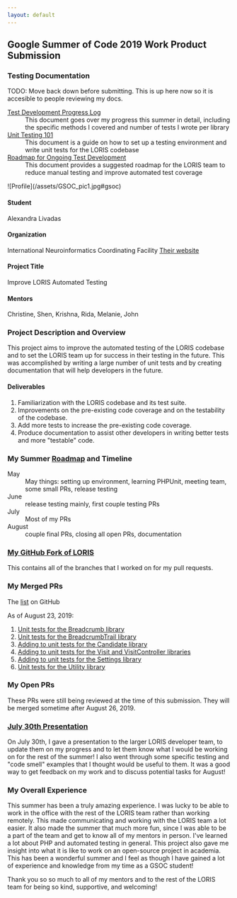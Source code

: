 ```yaml
---
layout: default
---
```



## Google Summer of Code 2019 Work Product Submission

### Testing Documentation
TODO: Move back down before submitting. This is up here now so it is accesible to people reviewing my docs. 

<dl>
<dt>
<a href="https://docs.google.com/document/d/1oNBvuH1UjeJSJ3N5b360oJTBsfNTtfUdjACOKXPqniY/edit?usp=sharing">Test Development Progress Log</a>
</dt>
<dd>This document goes over my progress this summer in detail, including the specific methods I covered and number of tests I wrote per library</dd>
<dt>
<a href="https://docs.google.com/document/d/1nea2xHeMR8GtDZyPT4NU8XjQjJtR5_XLdjWwRyW1lmY/edit?usp=sharing">Unit Testing 101</a>
</dt>
<dd>This document is a guide on how to set up a testing environment and write unit tests for the LORIS codebase</dd>
<dt>
<a href="https://docs.google.com/document/d/1h9s2D45ab6maXuPSQtOHstmcAPc2SF2eekFALKyd9Ug/edit?usp=sharing">Roadmap for Ongoing Test Development</a>
</dt>
<dd>This document provides a suggested roadmap for the LORIS team to reduce manual testing and improve automated test coverage</dd>
</dl>
![Profile](/assets/GSOC_pic1.jpg#gsoc)

#### Student
Alexandra Livadas

#### Organization
International Neuroinformatics Coordinating Facility
[Their website](https://www.incf.org/)

#### Project Title
Improve LORIS Automated Testing

#### Mentors
Christine, Shen, Krishna, Rida, Melanie, John

### Project Description and Overview

This project aims to improve the automated testing of the LORIS codebase and to set the LORIS team up for success in their testing in the future. This was accomplished by writing a large number of unit tests and by creating documentation that will help developers in the future. 

#### Deliverables
1. Familiarization with the LORIS codebase and its test suite.
2. Improvements on the pre-existing code coverage and on the testability of the codebase. 
3. Add more tests to increase the pre-existing code coverage.
4. Produce documentation to assist other developers in writing better tests and more "testable" code.

### My Summer [Roadmap](https://docs.google.com/document/d/1T117SL0DfWE7x0mGoMm2MvP7T2UFudPR7IzSGNza3MM/edit?usp=sharing) and Timeline
<dl>
<dt>May</dt>
<dd>May things: setting up environment, learning PHPUnit, meeting team, some small PRs, release testing</dd>
<dt>June</dt>
<dd>release testing mainly, first couple testing PRs</dd>
<dt>July</dt>
<dd>Most of my PRs</dd>
<dt>August</dt>
<dd>couple final PRs, closing all open PRs, documentation</dd>
</dl>

### [My GitHub Fork of LORIS](https://github.com/AlexandraLivadas/Loris)
This contains all of the branches that I worked on for my pull requests. 

### My Merged PRs
The [list](https://github.com/aces/Loris/pulls?utf8=%E2%9C%93&q=is%3Apr+author%3AAlexandraLivadas+is%3Amerged+) on GitHub

As of August 23, 2019:
1. [Unit tests for the Breadcrumb library](https://github.com/aces/Loris/pull/4769)
2. [Unit tests for the BreadcrumbTrail library](https://github.com/aces/Loris/pull/4840)
3. [Adding to unit tests for the Candidate library](https://github.com/aces/Loris/pull/4936)
4. [Adding to unit tests for the Visit and VisitController libraries](https://github.com/aces/Loris/pull/4988)
5. [Adding to unit tests for the Settings library](https://github.com/aces/Loris/pull/4987)
6. [Unit tests for the Utility library](https://github.com/aces/Loris/pull/4861)

### My Open PRs
These PRs were still being reviewed at the time of this submission. They will be merged sometime after August 26, 2019. 

### [July 30th Presentation](/assets/GSOC_Presentation.pdf)
On July 30th, I gave a presentation to the larger LORIS developer team, to update them on my progress and to let them know what I would be working on for the rest of the summer! I also went through some specific testing and "code smell" examples that I thought would be useful to them. It was a good way to get feedback on my work and to discuss potential tasks for August!

### My Overall Experience

This summer has been a truly amazing experience. I was lucky to be able to work in the office with the rest of the LORIS team rather than working remotely. This made communicating and working with the LORIS team a lot easier. It also made the summer that much more fun, since I was able to be a part of the team and get to know all of my mentors in person. I've learned a lot about PHP and automated testing in general. This project also gave me insight into what it is like to work on an open-source project in academia. This has been a wonderful summer and I feel as though I have gained a lot of experience and knowledge from my time as a GSOC student! 

Thank you so so much to all of my mentors and to the rest of the LORIS team for being so kind, supportive, and welcoming! 
